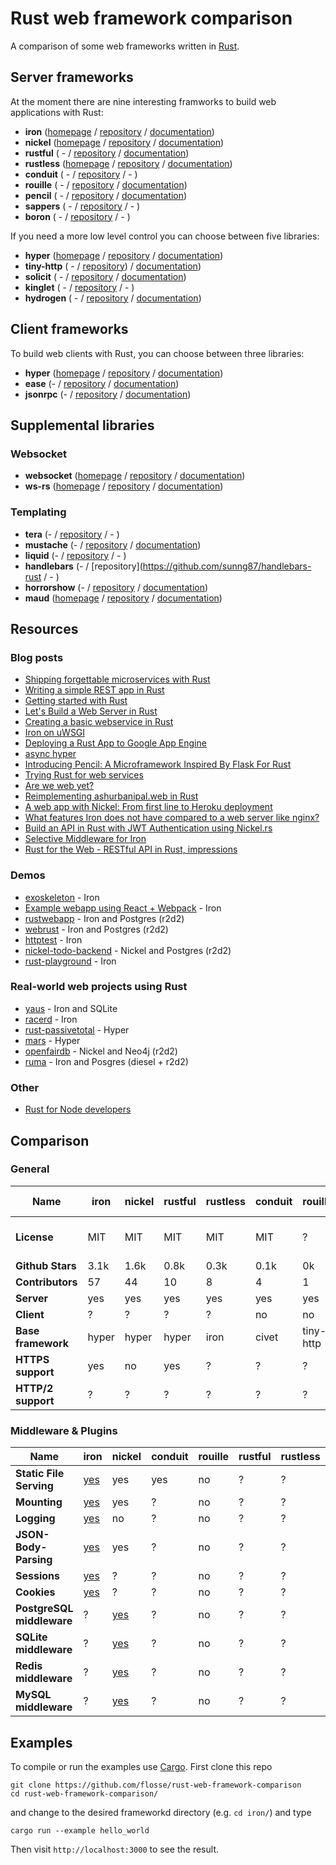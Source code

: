 # Rust web framework comparison

A comparison of some web frameworks written in [Rust](https://rustlang.org).

## Server frameworks

At the moment there are nine interesting framworks to build web applications
with Rust:

- **iron**     ([homepage](http://ironframework.io/) / [repository](https://github.com/iron/iron/)            / [documentation](http://ironframework.io/doc/iron/))
- **nickel**   ([homepage](http://nickel.rs/)        / [repository](https://github.com/nickel-org/nickel.rs/) / [documentation](http://docs.nickel.rs/nickel/))
- **rustful**  ( -                                   / [repository](https://github.com/Ogeon/rustful)         / [documentation](http://ogeon.github.io/docs/rustful/master/rustful/))
- **rustless** ([homepage](http://rustless.org/)     / [repository](https://github.com/rustless/rustless)     / [documentation](http://rustless.org/rustless/doc/rustless/))
- **conduit**  ( -                                   / [repository](https://github.com/conduit-rust/conduit)  / - )
- **rouille**  ( -                                   / [repository](https://github.com/tomaka/rouille)        / [documentation](http://tomaka.github.io/rouille/rouille/index.html))
- **pencil**   ( -                                   / [repository](https://github.com/fengsp/pencil)         / [documentation](http://fengsp.github.io/pencil/))
- **sappers**  ( -                                   / [repository](https://github.com/sappworks/sapper)      / - )
- **boron**    ( -                                   / [repository](https://github.com/troposphere/boron)     / - )

If you need a more low level control you can choose between five libraries:

- **hyper**     ([homepage](http://hyper.rs/) / [repository](https://github.com/hyperium/hyper)          / [documentation](http://hyper.rs/hyper/hyper/))
- **tiny-http** ( -                           / [repository](https://github.com/frewsxcv/tiny-http))     / [documentation](http://frewsxcv.github.io/tiny-http/tiny_http/index.html))
- **solicit**   ( -                           / [repository](https://github.com/mlalic/solicit)          / [documentation](https://mlalic.github.io/solicit/solicit/index.html))
- **kinglet**   ( -                           / [repository](https://github.com/pyfisch/kinglet)         / - )
- **hydrogen**  ( -                           / [repository](https://github.com/nathansizemore/hydrogen) / [documentation](https://nathansizemore.github.io/hydrogen/hydrogen/index.html))

## Client frameworks

To build web clients with Rust, you can choose between three libraries:

- **hyper**   ([homepage](http://hyper.rs/) / [repository](https://github.com/hyperium/hyper)          / [documentation](http://hyper.rs/hyper/hyper/))
- **ease**    (-                            / [repository](https://github.com/SimonPersson/ease)       / [documentation](http://simonpersson.github.io/ease/))
- **jsonrpc** (-                            / [repository](https://github.com/apoelstra/rust-jsonrpc/) / [documentation](https://www.wpsoftware.net/rustdoc/jsonrpc/))

## Supplemental libraries

### Websocket

- **websocket** ([homepage](http://cyderize.github.io/rust-websocket/) / [repository](https://github.com/cyderize/rust-websocket)  / [documentation](http://cyderize.github.io/rust-websocket/doc/websocket/))
- **ws-rs**     ([homepage](https://ws-rs.org) /                                                [repository](https://github.com/housleyjk/ws-rs) / [documentation](https://ws-rs.org/docs))

### Templating

- **tera**       (-                                                     / [repository](https://github.com/Keats/tera)               / - )
- **mustache**   (-                                                     / [repository](https://github.com/nickel-org/rust-mustache) / [documentation](http://nickel-org.github.io/rust-mustache))
- **liquid**     (-                                                     / [repository](https://github.com/cobalt-org/liquid-rust)   / - )
- **handlebars** (-                                                     / [repository](https://github.com/sunng87/handlebars-rust   / - )
- **horrorshow** (-                                                     / [repository](https://github.com/Stebalien/horrorshow-rs)  / [documentation](https://stebalien.github.io/horrorshow-rs/horrorshow/))
- **maud**       ([homepage](https://lfairy.gitbooks.io/maud/content/)  / [repository](https://github.com/lfairy/maud)              / [documentation](https://lambda.xyz/maud/maud/))

## Resources

### Blog posts

- [Shipping forgettable microservices with Rust](https://precompile.com/2016/06/23/shipping-forgettable-microservices-with-rust.html)
- [Writing a simple REST app in Rust](https://gsquire.github.io/static/post/rest-in-rust/)
- [Getting started with Rust](https://tech.zalando.de/blog/getting-started-with-rust/)
- [Let's Build a Web Server in Rust](https://dfockler.github.io/2016/05/20/web-server.html)
- [Creating a basic webservice in Rust](http://hermanradtke.com/2016/05/16/creating-a-basic-webservice-in-rust.html)
- [Iron on uWSGI](http://i.shibe.ml/blog/?id=iron_on_uwsgi)
- [Deploying a Rust App to Google App Engine](http://blog.jecrooks.com/posts/rust-on-appengine.html)
- [async hyper](http://seanmonstar.com/post/141495445652/async-hyper)
- [Introducing Pencil: A Microframework Inspired By Flask For Rust](https://fengsp.github.io/blog/2016/3/introducing-pencil/)
- [Trying Rust for web services](https://blog.wearewizards.io/trying-rust-for-web-services)
- [Are we web yet?](http://www.arewewebyet.org)
- [Reimplementing ashurbanipal.web in Rust](http://maniagnosis.crsr.net/2015/07/reimplementing-ashurbanipalweb-in-rust.html)
- [A web app with Nickel: From first line to Heroku deployment](http://blog.thoughtram.io/rust/2015/07/29/a-web-app-with-nickel-from-first-line-to-heroku-deployment.html)
- [What features Iron does not have compared to a web server like nginx?](https://www.reddit.com/r/rust/comments/3t1mze/what_features_iron_does_not_have_compared_to_a/)
- [Build an API in Rust with JWT Authentication using Nickel.rs](https://auth0.com/blog/2015/11/30/build-an-api-in-rust-with-jwt-authentication-using-nickelrs/)
- [Selective Middleware for Iron](https://gregchapple.com/selective-middleware-for-iron/)
- [Rust for the Web - RESTful API in Rust, impressions](https://medium.com/@eugeniyoz/restful-api-in-rust-impressions-63250d611d15)

### Demos

- [exoskeleton](https://github.com/redo-studios/exoskeleton) - Iron
- [Example webapp using React + Webpack](https://github.com/cmsd2/rust-iron-react-webpack) - Iron
- [rustwebapp](https://github.com/superlogical/rustwebapp) - Iron and Postgres (r2d2)
- [webrust](https://github.com/Keats/webrust) - Iron and Postgres (r2d2)
- [httptest](https://github.com/brson/httptest) - Iron
- [nickel-todo-backend](https://github.com/Ryman/nickel-todo-backend/) - Nickel and Postgres (r2d2)
- [rust-playground](https://github.com/integer32llc/rust-playground) - Iron

### Real-world web projects using Rust

- [yaus](https://github.com/gsquire/yaus) - Iron and SQLite
- [racerd](https://github.com/jwilm/racerd) - Iron
- [rust-passivetotal](https://github.com/passivetotal/rust_api) - Hyper
- [mars](https://github.com/Ticki/mars) - Hyper
- [openfairdb](https://github.com/flosse/openfairdb) - Nickel and Neo4j (r2d2)
- [ruma](https://github.com/ruma/ruma) - Iron and Posgres (diesel + r2d2)

### Other

- [Rust for Node developers](https://github.com/Mercateo/rust-for-node-developers)

## Comparison

### General

|                      Name | iron   | nickel  | rustful   | rustless  | conduit | rouille   | hyper   | tiny-http  | solicit | ease  | jsonrpc | websocket |  ws-rs     | kinglet   |  pencil       |  sappers      | hydrogen     |  boron        |
| ------------------------- | ------ | ------- | --------- | --------- | ------- | --------- | ------- | ---------- | ------- | ----- | ------- | --------- |  --------- | --------- |  ------------ |  ------------ | ------------ |  ------------ |
|               **License** | MIT    | MIT     | MIT       | MIT       | MIT     | ?         | MIT     | Apache 2.0 | MIT     | MIT   | CC0-1.0 | MIT       |  MIT       | MIT       |  BSD-3-Clause |  MIT          | MPL 2.0      |  MIT          |
|          **Github Stars** | 3.1k   | 1.6k    | 0.8k      | 0.3k      | 0.1k    | 0k        | 1.8k    | 0.2k       | 0.2k    | 0.1k  | 0k      | 0.2k      |  0.1k      | 0.1k      |  0.6k         |  0k           | 0.4k         |  0k           |
|          **Contributors** | 57     | 44      | 10        | 8         | 4       | 1         | 95      | 7          | 7       | 2     | 2       | 16        |  2         | 1         |  3            |  0            | 1            |  2            |
|                **Server** | yes    | yes     | yes       | yes       | yes     | yes       | yes     | yes        | yes     | no    | no      | yes       |  yes       | yes       |  yes          |  yes          | yes          |  yes          |
|                **Client** | ?      | ?       | ?         | ?         | no      | no        | yes     | ?          | yes     | yes   | yes     | yes       |  yes       | no        |  no           |  no           | no           |  no           |
|        **Base framework** | hyper  | hyper   | hyper     | iron      | civet   | tiny-http | yes     | yes        | yes     | hyper | hyper   | no        |  no        | yes       |  hyper        |  hyper        | yes          |  hyper        |
|         **HTTPS support** | yes    | no      | yes       | ?         | ?       | ?         | yes     | yes        | -       | -     | -       | -         |  yes       | -         |  ?            |  ?            | no           |  no           |
|        **HTTP/2 support** | ?      | ?       | ?         | ?         | ?       | ?         | solicit | ?          | yes     | ?     | ?       | -         |  -         | -         |  ?            |  ?            | no           |  no           |

### Middleware & Plugins

|                      Name | iron                                        | nickel                                                | conduit | rouille | rustful   | rustless  | pencil    | sappers   |
| ------------------------- | ------------------------------------------- | ----------------------------------------------------- | ------- | ------- | --------- | --------- | --------- | --------- |
|   **Static File Serving** | [yes](https://github.com/iron/staticfile)   | yes                                                   | yes     | no      | ?         | ?         | yes       | ?         |
|              **Mounting** | [yes](https://github.com/iron/mount)        | yes                                                   | ?       | no      | ?         | ?         | ?         | ?         |
|               **Logging** | [yes](https://github.com/iron/logger)       | no                                                    | ?       | no      | ?         | ?         | yes       | ?         |
|     **JSON-Body-Parsing** | [yes](https://github.com/iron/body-parser)  | yes                                                   | ?       | no      | ?         | ?         | ?         | ?         |
|              **Sessions** | [yes](https://github.com/iron/session)      | ?                                                     | ?       | no      | ?         | ?         | ?         | ?         |
|               **Cookies** | [yes](https://github.com/iron/cookie)       | ?                                                     | ?       | no      | ?         | ?         | ?         | ?         |
| **PostgreSQL middleware** | ?                                           | [yes](https://github.com/nickel-org/nickel-postgres)  | ?       | no      | ?         | ?         | ?         | ?         |
|     **SQLite middleware** | ?                                           | [yes](https://github.com/flosse/nickel-sqlite)        | ?       | no      | ?         | ?         | ?         | ?         |
|      **Redis middleware** | ?                                           | [yes](https://github.com/matthewbentley/nickel-redis) | ?       | no      | ?         | ?         | ?         | ?         |
|      **MySQL middleware** | ?                                           | [yes](https://github.com/zither/nickel-mysql)         | ?       | no      | ?         | ?         | ?         | ?         |

## Examples

To compile or run the examples use [Cargo](https://github.com/rust-lang/cargo).
First clone this repo

    git clone https://github.com/flosse/rust-web-framework-comparison
    cd rust-web-framework-comparison/

and change to the desired frameworkd directory (e.g. `cd iron/`) and type

    cargo run --example hello_world

Then visit `http://localhost:3000` to see the result.
